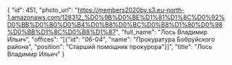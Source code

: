{
    "id": 451,
    "photo_url": "https://members2020by.s3.eu-north-1.amazonaws.com/128312_%D0%9B%D0%BE%D1%81%D1%8C%D0%92%D0%BB%D0%B0%D0%B4%D0%B8%D0%BC%D0%B8%D1%80%D0%98%D0%BB%D1%8C%D0%B8%D1%87",
    "full_name": "Лось Владимир Ильич",
    "offices": "[{\"id\": \"06-04\", \"name\": \"Прокуратура Бобруйского района\", \"position\": \"Старший помощник прокурора\"}]",
    "title": "Лось Владимир Ильич"
}